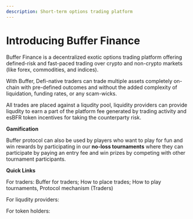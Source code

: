 ```yaml
---
description: Short-term options trading platform
---
```


# Introducing Buffer Finance

Buffer Finance is a decentralized exotic options trading platform offering defined-risk and fast-paced trading over crypto and non-crypto markets (like forex, commodities, and indices).&#x20;

With Buffer, Defi-native traders can trade multiple assets completely on-chain with pre-defined outcomes and without the added complexity of liquidation, funding rates, or any scam-wicks.

All trades are placed against a liqudity pool, liquidity providers can provide liqudity to earn a part of the platform fee generated by trading activity and esBFR token incentives for taking the counterparty risk.

**Gamification**

Buffer protocol can also be used by players who want to play for fun and win rewards by participating in our **no-loss tournaments** where they can participate by paying an entry fee and win prizes by competing with other tournament participants.

**Quick Links**

For traders: Buffer for traders; How to place trades; How to play tournaments, Protocol mechanism (Traders)

For liqudity providers:&#x20;

For token holders:&#x20;
